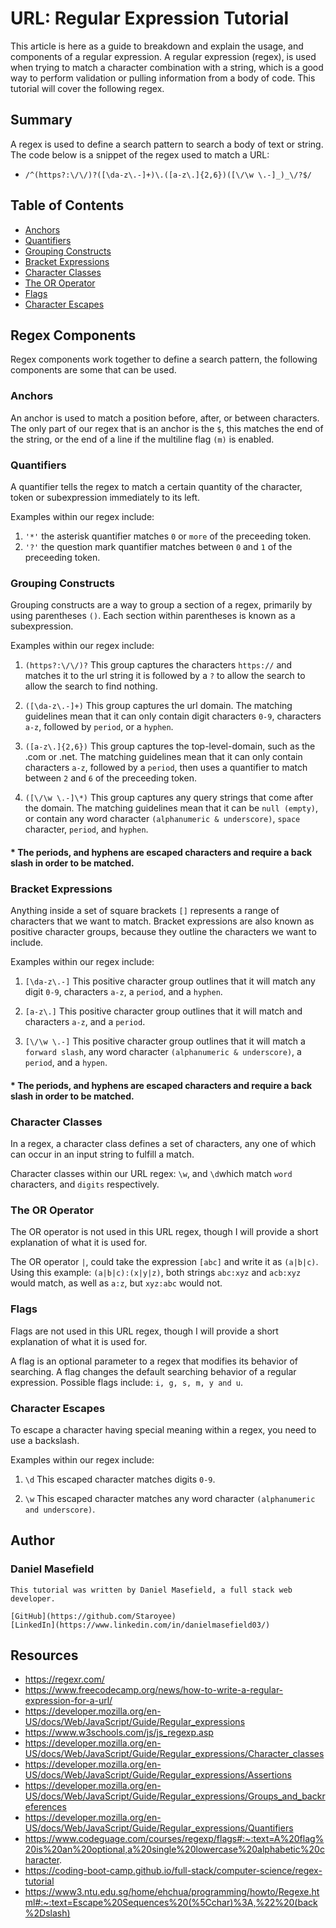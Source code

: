 # URL: Regular Expression Tutorial

This article is here as a guide to breakdown and explain the usage, and components of a regular expression. A regular expression (regex), is used when trying to match a character combination with a string, which is a good way to perform validation or pulling information from a body of code. This tutorial will cover the following regex.

## Summary

A regex is used to define a search pattern to search a body of text or string.
The code below is a snippet of the regex used to match a URL:

- `/^(https?:\/\/)?([\da-z\.-]+)\.([a-z\.]{2,6})([\/\w \.-]_)_\/?$/`

## Table of Contents

- [Anchors](#anchors)
- [Quantifiers](#quantifiers)
- [Grouping Constructs](#grouping-constructs)
- [Bracket Expressions](#bracket-expressions)
- [Character Classes](#character-classes)
- [The OR Operator](#the-or-operator)
- [Flags](#flags)
- [Character Escapes](#character-escapes)

## Regex Components

Regex components work together to define a search pattern, the following components are some that can be used.

### Anchors

An anchor is used to match a position before, after, or between characters.
The only part of our regex that is an anchor is the `$`, this matches the end of the string, or the end of a line if the multiline flag `(m)` is enabled.

### Quantifiers

A quantifier tells the regex to match a certain quantity of the character, token or subexpression immediately to its left.

Examples within our regex include:

1. `'*'` the asterisk quantifier matches `0` or `more` of the preceeding token.
2. `'?'` the question mark quantifier matches between `0` and `1` of the preceeding token.

### Grouping Constructs

Grouping constructs are a way to group a section of a regex, primarily by using parentheses `()`. Each section within parentheses is known as a subexpression.

Examples within our regex include:

1. `(https?:\/\/)?` This group captures the characters `https://` and matches it to the url string it is followed by a `?` to allow the search to allow the search to find nothing.

2. `([\da-z\.-]+)` This group captures the url domain. The matching guidelines mean that it can only contain digit characters `0-9`, characters `a-z`, followed by `period`, or a `hyphen`.

3. `([a-z\.]{2,6})` This group captures the top-level-domain, such as the .com or .net. The matching guidelines mean that it can only contain characters `a-z`, followed by a `period`, then uses a quantifier to match between `2` and `6` of the preceeding token.

4. `([\/\w \.-]\*)` This group captures any query strings that come after the domain. The matching guidelines mean that it can be `null (empty)`, or contain any word character `(alphanumeric & underscore)`, `space` character, `period`, and `hyphen`.

#### * The periods, and hyphens are escaped characters and require a back slash in order to be matched.

### Bracket Expressions

Anything inside a set of square brackets `[]` represents a range of characters that we want to match. Bracket expressions are also known as positive character groups, because they outline the characters we want to include.

Examples within our regex include:

1. `[\da-z\.-]`
   This positive character group outlines that it will match any digit `0-9`, characters `a-z`, a `period`, and a `hyphen`.

2. `[a-z\.]`
   This positive character group outlines that it will match and characters `a-z`, and a `period`.

3. `[\/\w \.-]`
   This positive character group outlines that it will match a `forward slash`, any word character `(alphanumeric & underscore)`, a `period`, and a `hypen`.

#### * The periods, and hyphens are escaped characters and require a back slash in order to be matched.

### Character Classes

In a regex, a character class defines a set of characters, any one of which can occur in an input string to fulfill a match.

Character classes within our URL regex: `\w`, and `\d`which match `word` characters, and `digits` respectively.

### The OR Operator

The OR operator is not used in this URL regex, though I will provide a short explanation of what it is used for.

The OR operator `|`, could take the expression `[abc]` and write it as `(a|b|c)`. Using this example: `(a|b|c):(x|y|z)`, both strings `abc:xyz` and `acb:xyz` would match, as well as `a:z`, but `xyz:abc` would not.

### Flags

Flags are not used in this URL regex, though I will provide a short explanation of what it is used for.

A flag is an optional parameter to a regex that modifies its behavior of searching. A flag changes the default searching behavior of a regular expression.
Possible flags include: `i, g, s, m, y and u`.

### Character Escapes

To escape a character having special meaning within a regex, you need to use a backslash.

Examples within our regex include:

1. `\d` This escaped character matches digits `0-9`.

2. `\w` This escaped character matches any word character `(alphanumeric and underscore)`.

## Author

### Daniel Masefield
```
This tutorial was written by Daniel Masefield, a full stack web developer.

[GitHub](https://github.com/Staroyee)
[LinkedIn](https://www.linkedin.com/in/danielmasefield03/)
```
## Resources

- https://regexr.com/
- https://www.freecodecamp.org/news/how-to-write-a-regular-expression-for-a-url/
- https://developer.mozilla.org/en-US/docs/Web/JavaScript/Guide/Regular_expressions
- https://www.w3schools.com/js/js_regexp.asp
- https://developer.mozilla.org/en-US/docs/Web/JavaScript/Guide/Regular_expressions/Character_classes
- https://developer.mozilla.org/en-US/docs/Web/JavaScript/Guide/Regular_expressions/Assertions
- https://developer.mozilla.org/en-US/docs/Web/JavaScript/Guide/Regular_expressions/Groups_and_backreferences
- https://developer.mozilla.org/en-US/docs/Web/JavaScript/Guide/Regular_expressions/Quantifiers
- https://www.codeguage.com/courses/regexp/flags#:~:text=A%20flag%20is%20an%20optional,a%20single%20lowercase%20alphabetic%20character.
- https://coding-boot-camp.github.io/full-stack/computer-science/regex-tutorial
- https://www3.ntu.edu.sg/home/ehchua/programming/howto/Regexe.html#:~:text=Escape%20Sequences%20(%5Cchar)%3A,%22%20(back%2Dslash)
